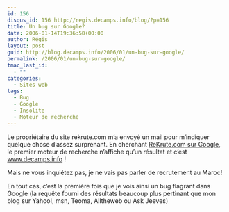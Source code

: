 ```yaml
---
id: 156
disqus_id: 156 http://regis.decamps.info/blog/?p=156
title: Un bug sur Google?
date: 2006-01-14T19:36:58+00:00
author: Régis
layout: post
guid: http://blog.decamps.info/2006/01/un-bug-sur-google/
permalink: /2006/01/un-bug-sur-google/
tmac_last_id:
  - ""
categories:
  - Sites web
tags:
  - Bug
  - Google
  - Insolite
  - Moteur de recherche
---
```

Le propriétaire du site rekrute.com m’a envoyé un mail pour m’indiquer quelque chose d’assez surprenant. En cherchant [ReKrute.com sur Google](http://www.google.fr/search?q=ReKrute.com), le premier moteur de recherche n’affiche qu’un résultat et c’est www.decamps.info !

Mais ne vous inquiétez pas, je ne vais pas parler de recrutement au Maroc!

En tout cas, c’est la première fois que je vois ainsi un bug flagrant dans Google (la requête fourni des résultats beaucoup plus pertinant que mon blog sur Yahoo!, msn, Teoma, Alltheweb ou Ask Jeeves)
